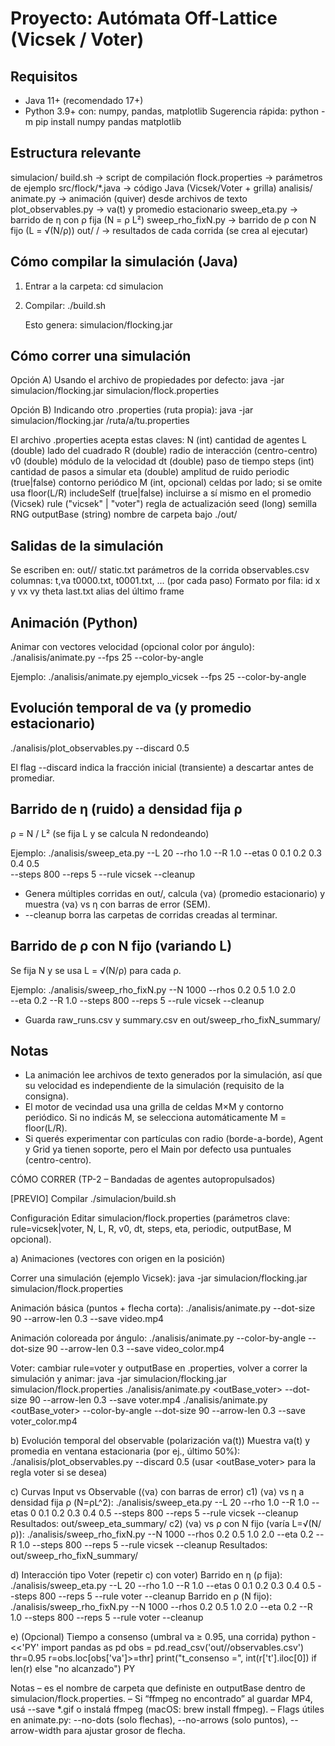 Proyecto: Autómata Off-Lattice (Vicsek / Voter)
================================================

Requisitos
----------
- Java 11+ (recomendado 17+)
- Python 3.9+ con: numpy, pandas, matplotlib
  Sugerencia rápida:  python -m pip install numpy pandas matplotlib

Estructura relevante
--------------------
simulacion/
  build.sh                 -> script de compilación
  flock.properties         -> parámetros de ejemplo
  src/flock/*.java         -> código Java (Vicsek/Voter + grilla)
analisis/
  animate.py               -> animación (quiver) desde archivos de texto
  plot_observables.py      -> va(t) y promedio estacionario
  sweep_eta.py             -> barrido de η con ρ fija (N = ρ L²)
  sweep_rho_fixN.py        -> barrido de ρ con N fijo (L = √(N/ρ))
out/
  <outputBase>/            -> resultados de cada corrida (se crea al ejecutar)

Cómo compilar la simulación (Java)
----------------------------------
1) Entrar a la carpeta:
   cd simulacion

2) Compilar:
   ./build.sh

   Esto genera: simulacion/flocking.jar

Cómo correr una simulación
--------------------------
Opción A) Usando el archivo de propiedades por defecto:
   java -jar simulacion/flocking.jar simulacion/flock.properties

Opción B) Indicando otro .properties (ruta propia):
   java -jar simulacion/flocking.jar /ruta/a/tu.properties

El archivo .properties acepta estas claves:
  N           (int)   cantidad de agentes
  L           (double) lado del cuadrado
  R           (double) radio de interacción (centro-centro)
  v0          (double) módulo de la velocidad
  dt          (double) paso de tiempo
  steps       (int)   cantidad de pasos a simular
  eta         (double) amplitud de ruido
  periodic    (true|false) contorno periódico
  M           (int, opcional) celdas por lado; si se omite usa floor(L/R)
  includeSelf (true|false) incluirse a sí mismo en el promedio (Vicsek)
  rule        ("vicsek" | "voter") regla de actualización
  seed        (long) semilla RNG
  outputBase  (string) nombre de carpeta bajo ./out/

Salidas de la simulación
------------------------
Se escriben en: out/<outputBase>/
  static.txt            parámetros de la corrida
  observables.csv       columnas: t,va
  t0000.txt, t0001.txt, ... (por cada paso)
    Formato por fila: id x y vx vy theta
  last.txt              alias del último frame

Animación (Python)
------------------
Animar con vectores velocidad (opcional color por ángulo):
  ./analisis/animate.py <outputBase> --fps 25 --color-by-angle

Ejemplo:
  ./analisis/animate.py ejemplo_vicsek --fps 25 --color-by-angle

Evolución temporal de va (y promedio estacionario)
--------------------------------------------------
  ./analisis/plot_observables.py <outputBase> --discard 0.5

El flag --discard indica la fracción inicial (transiente) a descartar antes de promediar.

Barrido de η (ruido) a densidad fija ρ
--------------------------------------
ρ = N / L²  (se fija L y se calcula N redondeando)

Ejemplo:
  ./analisis/sweep_eta.py --L 20 --rho 1.0 --R 1.0 --etas 0 0.1 0.2 0.3 0.4 0.5 \
                          --steps 800 --reps 5 --rule vicsek --cleanup

- Genera múltiples corridas en out/, calcula ⟨va⟩ (promedio estacionario)
  y muestra ⟨va⟩ vs η con barras de error (SEM).
- --cleanup borra las carpetas de corridas creadas al terminar.

Barrido de ρ con N fijo (variando L)
------------------------------------
Se fija N y se usa L = √(N/ρ) para cada ρ.

Ejemplo:
  ./analisis/sweep_rho_fixN.py --N 1000 --rhos 0.2 0.5 1.0 2.0 \
                               --eta 0.2 --R 1.0 --steps 800 --reps 5 --rule vicsek --cleanup

- Guarda raw_runs.csv y summary.csv en out/sweep_rho_fixN_summary/

Notas
-----
- La animación lee archivos de texto generados por la simulación, así que su velocidad es independiente de la simulación (requisito de la consigna).
- El motor de vecindad usa una grilla de celdas M×M y contorno periódico. Si no indicás M, se selecciona automáticamente M = floor(L/R).
- Si querés experimentar con partículas con radio (borde-a-borde), Agent y Grid ya tienen soporte, pero el Main por defecto usa puntuales (centro-centro).


CÓMO CORRER (TP-2 – Bandadas de agentes autopropulsados)

[PREVIO] Compilar
./simulacion/build.sh

Configuración
Editar simulacion/flock.properties (parámetros clave: rule=vicsek|voter, N, L, R, v0, dt, steps, eta, periodic, outputBase, M opcional).

a) Animaciones (vectores con origen en la posición)

Correr una simulación (ejemplo Vicsek):
java -jar simulacion/flocking.jar simulacion/flock.properties

Animación básica (puntos + flecha corta):
./analisis/animate.py <outBase> --dot-size 90 --arrow-len 0.3 --save video.mp4

Animación coloreada por ángulo:
./analisis/animate.py <outBase> --color-by-angle --dot-size 90 --arrow-len 0.3 --save video_color.mp4

Voter: cambiar rule=voter y outputBase en .properties, volver a correr la simulación y animar:
java -jar simulacion/flocking.jar simulacion/flock.properties
./analisis/animate.py <outBase_voter> --dot-size 90 --arrow-len 0.3 --save voter.mp4
./analisis/animate.py <outBase_voter> --color-by-angle --dot-size 90 --arrow-len 0.3 --save voter_color.mp4

b) Evolución temporal del observable (polarización va(t))
Muestra va(t) y promedia en ventana estacionaria (por ej., último 50%):
./analisis/plot_observables.py <outBase> --discard 0.5
(usar <outBase_voter> para la regla voter si se desea)

c) Curvas Input vs Observable (⟨va⟩ con barras de error)
c1) ⟨va⟩ vs η a densidad fija ρ (N=ρL^2):
./analisis/sweep_eta.py --L 20 --rho 1.0 --R 1.0 --etas 0 0.1 0.2 0.3 0.4 0.5 --steps 800 --reps 5 --rule vicsek --cleanup
Resultados: out/sweep_eta_summary/
c2) ⟨va⟩ vs ρ con N fijo (varía L=√(N/ρ)):
./analisis/sweep_rho_fixN.py --N 1000 --rhos 0.2 0.5 1.0 2.0 --eta 0.2 --R 1.0 --steps 800 --reps 5 --rule vicsek --cleanup
Resultados: out/sweep_rho_fixN_summary/

d) Interacción tipo Voter (repetir c) con voter)
Barrido en η (ρ fija):
./analisis/sweep_eta.py --L 20 --rho 1.0 --R 1.0 --etas 0 0.1 0.2 0.3 0.4 0.5 --steps 800 --reps 5 --rule voter --cleanup
Barrido en ρ (N fijo):
./analisis/sweep_rho_fixN.py --N 1000 --rhos 0.2 0.5 1.0 2.0 --eta 0.2 --R 1.0 --steps 800 --reps 5 --rule voter --cleanup

e) (Opcional) Tiempo a consenso (umbral va ≥ 0.95, una corrida)
python - <<'PY'
import pandas as pd
obs = pd.read_csv('out/<outBase>/observables.csv')
thr=0.95
r=obs.loc[obs['va']>=thr]
print("t_consenso =", int(r['t'].iloc[0]) if len(r) else "no alcanzado")
PY

Notas
– <outBase> es el nombre de carpeta que definiste en outputBase dentro de simulacion/flock.properties.
– Si “ffmpeg no encontrado” al guardar MP4, usá --save *.gif o instalá ffmpeg (macOS: brew install ffmpeg).
– Flags útiles en animate.py: --no-dots (solo flechas), --no-arrows (solo puntos), --arrow-width para ajustar grosor de flecha.